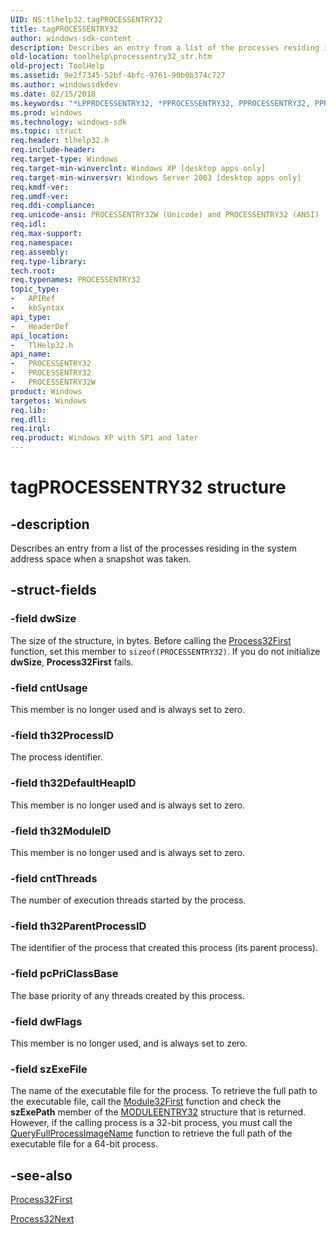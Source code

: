 ```yaml
---
UID: NS:tlhelp32.tagPROCESSENTRY32
title: tagPROCESSENTRY32
author: windows-sdk-content
description: Describes an entry from a list of the processes residing in the system address space when a snapshot was taken.
old-location: toolhelp\processentry32_str.htm
old-project: ToolHelp
ms.assetid: 9e2f7345-52bf-4bfc-9761-90b0b374c727
ms.author: windowssdkdev
ms.date: 02/15/2018
ms.keywords: "*LPPROCESSENTRY32, *PPROCESSENTRY32, PPROCESSENTRY32, PPROCESSENTRY32 structure pointer [ToolHelp], PROCESSENTRY32, PROCESSENTRY32 structure [ToolHelp], PROCESSENTRY32W, _win32_processentry32_str, base.processentry32_str, tagPROCESSENTRY32, tlhelp32/PPROCESSENTRY32, tlhelp32/PROCESSENTRY32, tlhelp32/PROCESSENTRY32W, toolhelp.processentry32_str"
ms.prod: windows
ms.technology: windows-sdk
ms.topic: struct
req.header: tlhelp32.h
req.include-header: 
req.target-type: Windows
req.target-min-winverclnt: Windows XP [desktop apps only]
req.target-min-winversvr: Windows Server 2003 [desktop apps only]
req.kmdf-ver: 
req.umdf-ver: 
req.ddi-compliance: 
req.unicode-ansi: PROCESSENTRY32W (Unicode) and PROCESSENTRY32 (ANSI)
req.idl: 
req.max-support: 
req.namespace: 
req.assembly: 
req.type-library: 
tech.root: 
req.typenames: PROCESSENTRY32
topic_type:
-	APIRef
-	kbSyntax
api_type:
-	HeaderDef
api_location:
-	TlHelp32.h
api_name:
-	PROCESSENTRY32
-	PROCESSENTRY32
-	PROCESSENTRY32W
product: Windows
targetos: Windows
req.lib: 
req.dll: 
req.irql: 
req.product: Windows XP with SP1 and later
---
```


# tagPROCESSENTRY32 structure


## -description


Describes an entry from a list of the processes residing in the system address space when a snapshot was taken.


## -struct-fields




### -field dwSize

The size of the structure, in bytes. Before calling the 
<a href="https://msdn.microsoft.com/097790e8-30c2-4b00-9256-fa26e2ceb893">Process32First</a> function, set this member to <code>sizeof(PROCESSENTRY32)</code>. If you do not initialize <b>dwSize</b>, 
<b>Process32First</b> fails.


### -field cntUsage

This member is no longer used and is always set to zero.


### -field th32ProcessID

The process identifier.


### -field th32DefaultHeapID

This member is no longer used and is always set to zero.


### -field th32ModuleID

This member is no longer used and is always set to zero.


### -field cntThreads

The number of execution threads started by the process.


### -field th32ParentProcessID

The identifier of the process that created this process (its parent process).


### -field pcPriClassBase

The base priority of any threads created by this process.


### -field dwFlags

This member is no longer used, and is always set to zero.


### -field szExeFile

The name of the executable file for the process. To retrieve the full path to the executable file, call the <a href="https://msdn.microsoft.com/bb41cab9-13a1-469d-bf76-68c172e982f6">Module32First</a> function and check the <b>szExePath</b> member of the <a href="https://msdn.microsoft.com/305fab35-625c-42e3-a434-e2513e4c8870">MODULEENTRY32</a> structure that is returned. However, if the calling process is a 32-bit process, you must call the <a href="https://msdn.microsoft.com/49a9d1aa-30f3-45ea-a4ec-9f55df692b8b">QueryFullProcessImageName</a> function to retrieve the full path of the executable file for a 64-bit process.


## -see-also




<a href="https://msdn.microsoft.com/097790e8-30c2-4b00-9256-fa26e2ceb893">Process32First</a>



<a href="https://msdn.microsoft.com/843a95fd-27ae-4215-83d0-82fc402b82b6">Process32Next</a>
 

 

